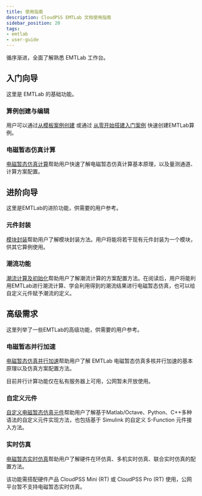 ```yaml
---
title: 使用指南
description: CloudPSS EMTLab 文档使用指南
sidebar_position: 20
tags:
- emtlab
- user-guide
---
```


循序渐进，全面了解熟悉 EMTLab 工作台。

## 入门向导

这里是 EMTLab 的基础功能。

### 算例创建与编辑

用户可以通过[从模板案例创建](../30-quick-start/10-start-from-template/index.md) 或通过 
[从零开始搭建入门案例](../30-quick-start/20-start-from-scratch/index.md) 快速创建EMTLab算例。

### 电磁暂态仿真计算

[电磁暂态仿真计算](../50-emts/index.md)帮助用户快速了解电磁暂态仿真计算基本原理，以及量测通道、计算方案配置。

## 进阶向导

这里是EMTLab的进阶功能，供需要的用户参考。

### 元件封装

[模块封装](../40-simstudio/30-modeling/40-module-packaging/index.md)帮助用户了解模块封装方法。用户将能将若干现有元件封装为一个模块，供其它算例使用。


### 潮流功能

[潮流计算及初始化](../60-power-flow/index.md)帮助用户了解潮流计算的方案配置方法。在阅读后，用户将能利用EMTLab进行潮流计算、学会利用得到的潮流结果进行电磁暂态仿真，也可以给自定义元件赋予潮流的定义。

## 高级需求

这里列举了一些EMTLab的高级功能，供需要的用户参考。

### 电磁暂态并行加速

[电磁暂态仿真并行加速](../70-parallel-acceleration/index.md)帮助用户了解 EMTLab 电磁暂态仿真多核并行加速的基本原理以及仿真方案配置方法。

目前并行计算功能仅在私有服务器上可用，公网暂未开放使用。

### 自定义元件

[自定义电磁暂态仿真元件](../50-emts/50-user-defined/index.md)帮助用户了解基于Matlab/Octave、Python、C++多种语法的自定义元件实现方法，也包括基于 Simulink 的自定义 S-Function 元件接入方法。

### 实时仿真

[电磁暂态实时仿真](../80-emts-rt/index.md)帮助用户了解硬件在环仿真、多机实时仿真、联合实时仿真的配置方法。

该功能需搭配硬件产品 CloudPSS Mini (RT) 或 CloudPSS Pro (RT) 使用，公网平台暂不支持电磁暂态实时仿真。